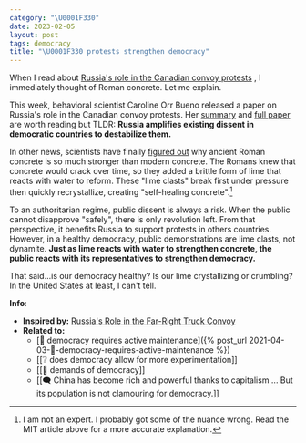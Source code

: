 ```yaml
---
category: "\U0001F330"
date: 2023-02-05
layout: post
tags: democracy
title: "\U0001F330 protests strengthen democracy"
---
```


When I read about [Russia's role in the Canadian convoy protests](https://newsie.social/@rvawonk/109806982624412320) , I immediately thought of Roman concrete. Let me explain.

This week, behavioral scientist Caroline Orr Bueno released a paper on Russia's role in the Canadian convoy protests. Her [summary](https://newsie.social/@rvawonk/109806982624412320) and [full paper](https://journals.lib.sfu.ca/index.php/jicw/article/view/5101) are worth reading but TLDR: **Russia amplifies existing dissent in democratic countries to destabilize them.**

In other news, scientists have finally [figured out](https://news.mit.edu/2023/roman-concrete-durability-lime-casts-0106) why ancient Roman concrete is so much stronger than modern concrete. The Romans knew that concrete would crack over time, so they added a brittle form of lime that reacts with water to reform. These "lime clasts" break first under pressure then quickly recrystallize, creating "self-healing concrete".[^1]
[^1]: I am not an expert. I probably got some of the nuance wrong. Read the MIT article above for a more accurate explanation.

To an authoritarian regime, public dissent is always a risk. When the public cannot disapprove "safely", there is only revolution left. From that perspective, it benefits Russia to support protests in others countries. However, in a healthy democracy, public demonstrations are lime clasts, not dynamite. **Just as lime reacts with water to strengthen concrete, the public reacts with its representatives to strengthen democracy.**

That said...is our democracy healthy? Is our lime crystallizing or crumbling? In the United States at least, I can't tell.

**Info**:
- **Inspired by:** [Russia's Role in the Far-Right Truck Convoy](https://newsie.social/@rvawonk/109806958357958721)
- **Related to:**
	- [🌰 democracy requires active maintenance]({% post_url 2021-04-03-🌰-democracy-requires-active-maintenance %})
	- [[❔ does democracy allow for more experimentation]]
	- [[🌰 demands of democracy]]
	- [[🗨️ China has become rich and powerful thanks to capitalism ... But its population is not clamouring for democracy.]]